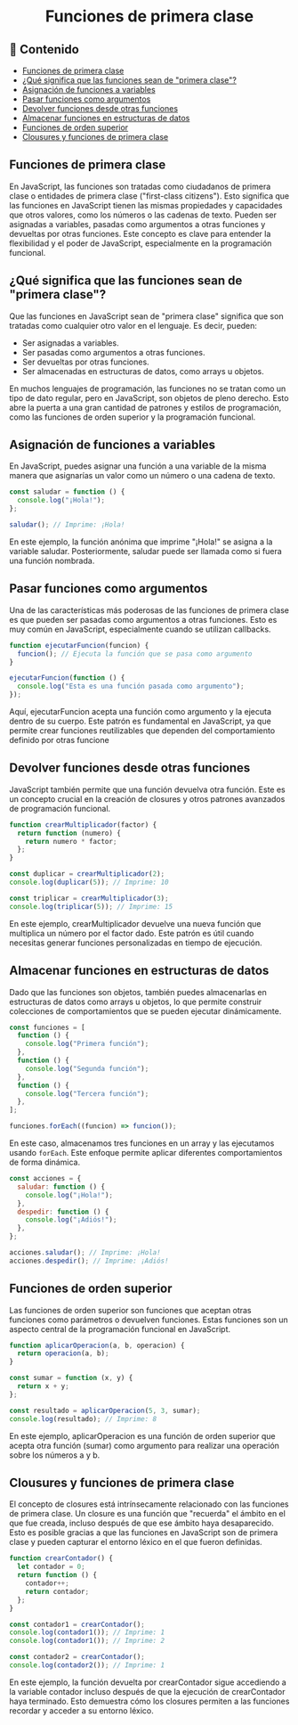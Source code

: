 <h1 align='center'>Funciones de primera clase</h1>

<h2>📑 Contenido</h2>

- [Funciones de primera clase](#funciones-de-primera-clase)
- [¿Qué significa que las funciones sean de "primera clase"?](#qué-significa-que-las-funciones-sean-de-primera-clase)
- [Asignación de funciones a variables](#asignación-de-funciones-a-variables)
- [Pasar funciones como argumentos](#pasar-funciones-como-argumentos)
- [Devolver funciones desde otras funciones](#devolver-funciones-desde-otras-funciones)
- [Almacenar funciones en estructuras de datos](#almacenar-funciones-en-estructuras-de-datos)
- [Funciones de orden superior](#funciones-de-orden-superior)
- [Clousures y funciones de primera clase](#clousures-y-funciones-de-primera-clase)

## Funciones de primera clase

En JavaScript, las funciones son tratadas como ciudadanos de primera clase o entidades de primera clase ("first-class citizens"). Esto significa que las funciones en JavaScript tienen las mismas propiedades y capacidades que otros valores, como los números o las cadenas de texto. Pueden ser asignadas a variables, pasadas como argumentos a otras funciones y devueltas por otras funciones. Este concepto es clave para entender la flexibilidad y el poder de JavaScript, especialmente en la programación funcional.

## ¿Qué significa que las funciones sean de "primera clase"?

Que las funciones en JavaScript sean de "primera clase" significa que son tratadas como cualquier otro valor en el lenguaje. Es decir, pueden:

- Ser asignadas a variables.
- Ser pasadas como argumentos a otras funciones.
- Ser devueltas por otras funciones.
- Ser almacenadas en estructuras de datos, como arrays u objetos.

En muchos lenguajes de programación, las funciones no se tratan como un tipo de dato regular, pero en JavaScript, son objetos de pleno derecho. Esto abre la puerta a una gran cantidad de patrones y estilos de programación, como las funciones de orden superior y la programación funcional.

## Asignación de funciones a variables

En JavaScript, puedes asignar una función a una variable de la misma manera que asignarías un valor como un número o una cadena de texto.

```js
const saludar = function () {
  console.log("¡Hola!");
};

saludar(); // Imprime: ¡Hola!
```

En este ejemplo, la función anónima que imprime "¡Hola!" se asigna a la variable saludar. Posteriormente, saludar puede ser llamada como si fuera una función nombrada.

## Pasar funciones como argumentos

Una de las características más poderosas de las funciones de primera clase es que pueden ser pasadas como argumentos a otras funciones. Esto es muy común en JavaScript, especialmente cuando se utilizan callbacks.

```js
function ejecutarFuncion(funcion) {
  funcion(); // Ejecuta la función que se pasa como argumento
}

ejecutarFuncion(function () {
  console.log("Esta es una función pasada como argumento");
});
```

Aquí, ejecutarFuncion acepta una función como argumento y la ejecuta dentro de su cuerpo. Este patrón es fundamental en JavaScript, ya que permite crear funciones reutilizables que dependen del comportamiento definido por otras funcione

## Devolver funciones desde otras funciones

JavaScript también permite que una función devuelva otra función. Este es un concepto crucial en la creación de closures y otros patrones avanzados de programación funcional.

```js
function crearMultiplicador(factor) {
  return function (numero) {
    return numero * factor;
  };
}

const duplicar = crearMultiplicador(2);
console.log(duplicar(5)); // Imprime: 10

const triplicar = crearMultiplicador(3);
console.log(triplicar(5)); // Imprime: 15
```

En este ejemplo, crearMultiplicador devuelve una nueva función que multiplica un número por el factor dado. Este patrón es útil cuando necesitas generar funciones personalizadas en tiempo de ejecución.

## Almacenar funciones en estructuras de datos

Dado que las funciones son objetos, también puedes almacenarlas en estructuras de datos como arrays u objetos, lo que permite construir colecciones de comportamientos que se pueden ejecutar dinámicamente.

```js
const funciones = [
  function () {
    console.log("Primera función");
  },
  function () {
    console.log("Segunda función");
  },
  function () {
    console.log("Tercera función");
  },
];

funciones.forEach((funcion) => funcion());
```

En este caso, almacenamos tres funciones en un array y las ejecutamos usando `forEach`. Este enfoque permite aplicar diferentes comportamientos de forma dinámica.

```js
const acciones = {
  saludar: function () {
    console.log("¡Hola!");
  },
  despedir: function () {
    console.log("¡Adiós!");
  },
};

acciones.saludar(); // Imprime: ¡Hola!
acciones.despedir(); // Imprime: ¡Adiós!
```

## Funciones de orden superior

Las funciones de orden superior son funciones que aceptan otras funciones como parámetros o devuelven funciones. Estas funciones son un aspecto central de la programación funcional en JavaScript.

```js
function aplicarOperacion(a, b, operacion) {
  return operacion(a, b);
}

const sumar = function (x, y) {
  return x + y;
};

const resultado = aplicarOperacion(5, 3, sumar);
console.log(resultado); // Imprime: 8
```

En este ejemplo, aplicarOperacion es una función de orden superior que acepta otra función (sumar) como argumento para realizar una operación sobre los números a y b.

## Clousures y funciones de primera clase

El concepto de closures está intrínsecamente relacionado con las funciones de primera clase. Un closure es una función que "recuerda" el ámbito en el que fue creada, incluso después de que ese ámbito haya desaparecido. Esto es posible gracias a que las funciones en JavaScript son de primera clase y pueden capturar el entorno léxico en el que fueron definidas.

```js
function crearContador() {
  let contador = 0;
  return function () {
    contador++;
    return contador;
  };
}

const contador1 = crearContador();
console.log(contador1()); // Imprime: 1
console.log(contador1()); // Imprime: 2

const contador2 = crearContador();
console.log(contador2()); // Imprime: 1
```

En este ejemplo, la función devuelta por crearContador sigue accediendo a la variable contador incluso después de que la ejecución de crearContador haya terminado. Esto demuestra cómo los closures permiten a las funciones recordar y acceder a su entorno léxico.
